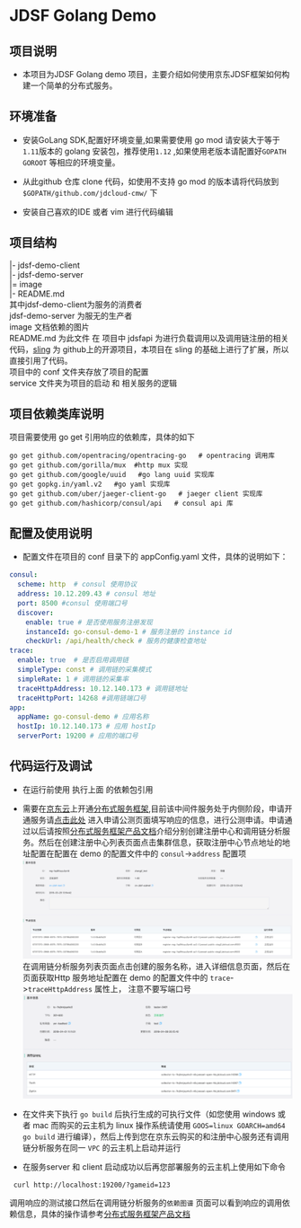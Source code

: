 # JDSF Golang Demo

## 项目说明

* 本项目为JDSF Golang demo 项目，主要介绍如何使用京东JDSF框架如何构建一个简单的分布式服务。

## 环境准备

* 安装GoLang SDK,配置好环境变量,如果需要使用 go mod 请安装大于等于 `1.11`版本的 golang 安装包，推荐使用`1.12` ,如果使用老版本请配置好`GOPATH` `GOROOT` 等相应的环境变量。

* 从此github 仓库 clone 代码，如使用不支持 go mod 的版本请将代码放到 `$GOPATH/github.com/jdcloud-cmw/` 下

* 安装自己喜欢的IDE 或者 vim 进行代码编辑

## 项目结构

|- jdsf-demo-client  
|- jdsf-demo-server  
|= image  
|- README.md  
其中jdsf-demo-client为服务的消费者  
jdsf-demo-server 为服无的生产者  
image  文档依赖的图片  
README.md 为此文件
在 项目中 jdsfapi 为进行负载调用以及调用链注册的相关代码，[sling](https://github.com/dghubble/sling) 为 github上的开源项目，本项目在 sling 的基础上进行了扩展，所以直接引用了代码。  
项目中的 conf 文件夹存放了项目的配置  
service 文件夹为项目的启动 和 相关服务的逻辑

## 项目依赖类库说明

项目需要使用 go get 引用响应的依赖库，具体的如下

```shell
go get github.com/opentracing/opentracing-go   # opentracing 调用库
go get github.com/gorilla/mux  #http mux 实现  
go get github.com/google/uuid   #go lang uuid 实现库
go get gopkg.in/yaml.v2   #go yaml 实现库
go get github.com/uber/jaeger-client-go   # jaeger client 实现库
go get github.com/hashicorp/consul/api   # consul api 库
```

## 配置及使用说明

* 配置文件在项目的 conf 目录下的 appConfig.yaml 文件，具体的说明如下：  

```yaml
consul:
  scheme: http  # consul 使用协议
  address: 10.12.209.43 # consul 地址
  port: 8500 #consul 使用端口号
  discover:
    enable: true # 是否使用服务注册发现
    instanceId: go-consul-demo-1 # 服务注册的 instance id
    checkUrl: /api/health/check # 服务的健康检查地址
trace:
  enable: true  # 是否启用调用链
  simpleType: const # 调用链的采集模式
  simpleRate: 1 # 调用链的采集率
  traceHttpAddress: 10.12.140.173 # 调用链地址
  traceHttpPort: 14268 #调用链端口号
app:
  appName: go-consul-demo # 应用名称
  hostIp: 10.12.140.173 # 应用 hostIp
  serverPort: 19200 # 应用的端口号
```

## 代码运行及调试

* 在运行前使用 执行上面 的依赖包引用

* 需要在[京东云](https://www.jdcloud.com)上开通[分布式服务框架](https://www.jdcloud.com/cn/products/jd-distributed-service-framework),目前该中间件服务处于内侧阶段，申请开通服务请[点击此处](https://www.jdcloud.com/cn/public/testApply/jdsf) 进入申请公测页面填写响应的信息，进行公测申请。申请通过以后请按照[分布式服务框架产品文档](https://docs.jdcloud.com/cn/jd-distributed-service-framework/product-overview)介绍分别创建注册中心和调用链分析服务。然后在创建注册中心列表页面点击集群信息，获取注册中心节点地址的地址配置在配置在 demo 的配置文件中的  `consul`->`address` 配置项   ![注册中心详情](./image/registrydetail.jpg "注册中心详情")
  在调用链分析服务列表页面点击创建的服务名称，进入详细信息页面，然后在页面获取Http 服务地址配置在 demo 的配置文件中的 `trace`->`traceHttpAddress` 属性上， 注意不要写端口号  ![调用链分析服务详情](./image/tracedetail.png "调用链分析服务详情")

* 在文件夹下执行 `go build` 后执行生成的可执行文件（如您使用 windows 或者 mac 而购买的云主机为 linux 操作系统请使用 `GOOS=linux GOARCH=amd64 go build` 进行编译），然后上传到您在京东云购买的和注册中心服务还有调用链分析服务在同一 `VPC` 的云主机上启动并运行

* 在服务server 和 client 启动成功以后再您部署服务的云主机上使用如下命令

```shell
 curl http://localhost:19200/?gameid=123
 ```

调用响应的测试接口然后在调用链分析服务的`依赖图谱` 页面可以看到响应的调用依赖信息，具体的操作请参考[分布式服务框架产品文档](https://docs.jdcloud.com/cn/jd-distributed-service-framework/product-overview)
